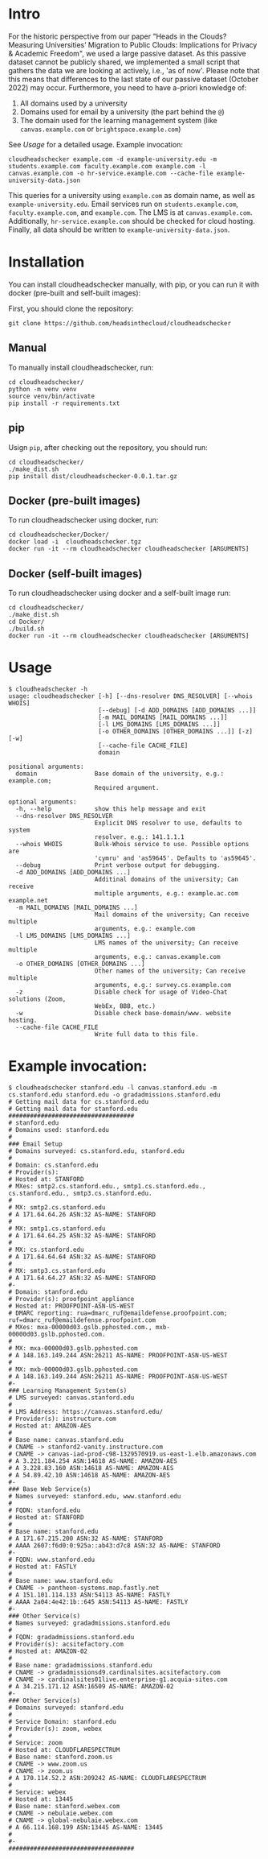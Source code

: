 # Intro
For the historic perspective from our paper "Heads in the Clouds? Measuring Universities’ Migration to Public Clouds: Implications for Privacy & Academic Freedom", we used a large passive dataset. 
As this passive dataset cannot be publicly shared, we implemented a small script that gathers the data we are looking at actively, i.e., 'as of now'.
Please note that this means that differences to the last state of our passive dataset (October 2022) may occur.
Furthermore, you need to have a-priori knowledge of:
1. All domains used by a university
2. Domains used for email by a university (the part behind the `@`)
3. The domain used for the learning management system (like `canvas.example.com` or `brightspace.example.com`)

See *Usage* for a detailed usage. Example invocation:
```
cloudheadschecker example.com -d example-university.edu -m students.example.com faculty.example.com example.com -l canvas.example.com -o hr-service.example.com --cache-file example-university-data.json
```
This queries for a university using `example.com` as domain name, as well as `example-university.edu`.
Email services run on `students.example.com`, `faculty.example.com`, and `example.com`.
The LMS is at `canvas.example.com`.
Additionally, `hr-service.example.com` should be checked for cloud hosting.
Finally, all data should be written to `example-university-data.json`.

# Installation

You can install cloudheadschecker manually, with pip, or you can run it with docker (pre-built and self-built images):

First, you should clone the repository:
```
git clone https://github.com/headsinthecloud/cloudheadschecker
```

## Manual
To manually install cloudheadschecker, run:
```
cd cloudheadschecker/
python -m venv venv
source venv/bin/activate
pip install -r requirements.txt
```

## pip
Usign `pip`, after checking out the repository, you should run:
```
cd cloudheadschecker/
./make_dist.sh
pip install dist/cloudheadschecker-0.0.1.tar.gz
```

## Docker (pre-built images)
To run cloudheadschecker using docker, run:
```
cd cloudheadschecker/Docker/
docker load -i  cloudheadschecker.tgz
docker run -it --rm cloudheadschecker cloudheadschecker [ARGUMENTS]
```

## Docker (self-built images)
To run cloudheadschecker using docker and a self-built image run:
```
cd cloudheadschecker/
./make_dist.sh
cd Docker/
./build.sh
docker run -it --rm cloudheadschecker cloudheadschecker [ARGUMENTS]
```

# Usage
```
$ cloudheadschecker -h
usage: cloudheadschecker [-h] [--dns-resolver DNS_RESOLVER] [--whois WHOIS]
                         [--debug] [-d ADD_DOMAINS [ADD_DOMAINS ...]]
                         [-m MAIL_DOMAINS [MAIL_DOMAINS ...]]
                         [-l LMS_DOMAINS [LMS_DOMAINS ...]]
                         [-o OTHER_DOMAINS [OTHER_DOMAINS ...]] [-z] [-w]
                         [--cache-file CACHE_FILE]
                         domain

positional arguments:
  domain                Base domain of the university, e.g.: example.com;
                        Required argument.

optional arguments:
  -h, --help            show this help message and exit
  --dns-resolver DNS_RESOLVER
                        Explicit DNS resolver to use, defaults to system
                        resolver. e.g.: 141.1.1.1
  --whois WHOIS         Bulk-Whois service to use. Possible options are
                        'cymru' and 'as59645'. Defaults to 'as59645'.
  --debug               Print verbose output for debugging.
  -d ADD_DOMAINS [ADD_DOMAINS ...]
                        Additinal domains of the university; Can receive
                        multiple arguments, e.g.: example.ac.com example.net
  -m MAIL_DOMAINS [MAIL_DOMAINS ...]
                        Mail domains of the university; Can receive multiple
                        arguments, e.g.: example.com
  -l LMS_DOMAINS [LMS_DOMAINS ...]
                        LMS names of the university; Can receive multiple
                        arguments, e.g.: canvas.example.com
  -o OTHER_DOMAINS [OTHER_DOMAINS ...]
                        Other names of the university; Can receive multiple
                        arguments, e.g.: survey.cs.example.com
  -z                    Disable check for usage of Video-Chat solutions (Zoom,
                        WebEx, BBB, etc.)
  -w                    Disable check base-domain/www. website hosting.
  --cache-file CACHE_FILE
                        Write full data to this file.
```

# Example invocation:
```
$ cloudheadschecker stanford.edu -l canvas.stanford.edu -m cs.stanford.edu stanford.edu -o gradadmissions.stanford.edu 
# Getting mail data for cs.stanford.edu
# Getting mail data for stanford.edu
###################################
# stanford.edu
# Domains used: stanford.edu
#
### Email Setup
# Domains surveyed: cs.stanford.edu, stanford.edu
#
# Domain: cs.stanford.edu
# Provider(s): 
# Hosted at: STANFORD
# MXes: smtp2.cs.stanford.edu., smtp1.cs.stanford.edu., cs.stanford.edu., smtp3.cs.stanford.edu.
# 
# MX: smtp2.cs.stanford.edu
# A 171.64.64.26 ASN:32 AS-NAME: STANFORD
# 
# MX: smtp1.cs.stanford.edu
# A 171.64.64.25 ASN:32 AS-NAME: STANFORD
# 
# MX: cs.stanford.edu
# A 171.64.64.64 ASN:32 AS-NAME: STANFORD
# 
# MX: smtp3.cs.stanford.edu
# A 171.64.64.27 ASN:32 AS-NAME: STANFORD
#-
# Domain: stanford.edu
# Provider(s): proofpoint_appliance
# Hosted at: PROOFPOINT-ASN-US-WEST
# DMARC reporting: rua=dmarc_ruf@emaildefense.proofpoint.com; ruf=dmarc_ruf@emaildefense.proofpoint.com
# MXes: mxa-00000d03.gslb.pphosted.com., mxb-00000d03.gslb.pphosted.com.
# 
# MX: mxa-00000d03.gslb.pphosted.com
# A 148.163.149.244 ASN:26211 AS-NAME: PROOFPOINT-ASN-US-WEST
# 
# MX: mxb-00000d03.gslb.pphosted.com
# A 148.163.149.244 ASN:26211 AS-NAME: PROOFPOINT-ASN-US-WEST
#-
### Learning Management System(s)
# LMS surveyed: canvas.stanford.edu
#
# LMS Address: https://canvas.stanford.edu/
# Provider(s): instructure.com
# Hosted at: AMAZON-AES
# 
# Base name: canvas.stanford.edu
# CNAME -> stanford2-vanity.instructure.com
# CNAME -> canvas-iad-prod-c98-1329570919.us-east-1.elb.amazonaws.com
# A 3.221.184.254 ASN:14618 AS-NAME: AMAZON-AES
# A 3.228.83.160 ASN:14618 AS-NAME: AMAZON-AES
# A 54.89.42.10 ASN:14618 AS-NAME: AMAZON-AES
#-
### Base Web Service(s)
# Names surveyed: stanford.edu, www.stanford.edu
#
# FQDN: stanford.edu
# Hosted at: STANFORD
# 
# Base name: stanford.edu
# A 171.67.215.200 ASN:32 AS-NAME: STANFORD
# AAAA 2607:f6d0:0:925a::ab43:d7c8 ASN:32 AS-NAME: STANFORD
#-
# FQDN: www.stanford.edu
# Hosted at: FASTLY
# 
# Base name: www.stanford.edu
# CNAME -> pantheon-systems.map.fastly.net
# A 151.101.114.133 ASN:54113 AS-NAME: FASTLY
# AAAA 2a04:4e42:1b::645 ASN:54113 AS-NAME: FASTLY
#-
### Other Service(s)
# Names surveyed: gradadmissions.stanford.edu
#
# FQDN: gradadmissions.stanford.edu
# Provider(s): acsitefactory.com
# Hosted at: AMAZON-02
# 
# Base name: gradadmissions.stanford.edu
# CNAME -> gradadmissionsd9.cardinalsites.acsitefactory.com
# CNAME -> cardinalsites01live.enterprise-g1.acquia-sites.com
# A 34.215.171.12 ASN:16509 AS-NAME: AMAZON-02
#-
### Other Service(s)
# Domains surveyed: stanford.edu
#
# Service Domain: stanford.edu
# Provider(s): zoom, webex
# 
# Service: zoom
# Hosted at: CLOUDFLARESPECTRUM
# Base name: stanford.zoom.us
# CNAME -> www.zoom.us
# CNAME -> zoom.us
# A 170.114.52.2 ASN:209242 AS-NAME: CLOUDFLARESPECTRUM
#
# Service: webex
# Hosted at: 13445
# Base name: stanford.webex.com
# CNAME -> nebulaie.webex.com
# CNAME -> global-nebulaie.webex.com
# A 66.114.168.199 ASN:13445 AS-NAME: 13445
#
#-
###################################
```
